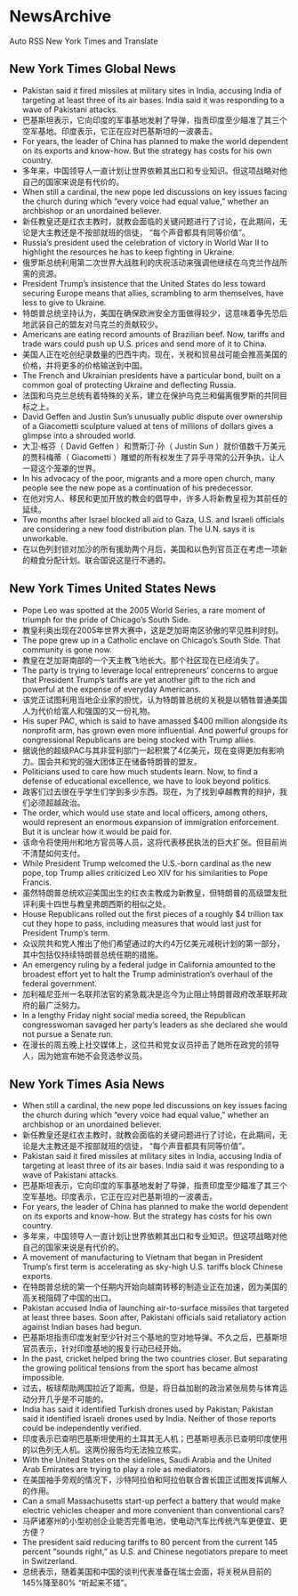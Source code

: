 # NewsArchive
Auto RSS New York Times and Translate

## New York Times Global News
* Pakistan said it fired missiles at military sites in India, accusing India of targeting at least three of its air bases. India said it was responding to a wave of Pakistani attacks.
* 巴基斯坦表示，它向印度的军事基地发射了导弹，指责印度至少瞄准了其三个空军基地。印度表示，它正在应对巴基斯坦的一波袭击。
* For years, the leader of China has planned to make the world dependent on its exports and know-how. But the strategy has costs for his own country.
* 多年来，中国领导人一直计划让世界依赖其出口和专业知识。但这项战略对他自己的国家来说是有代价的。
* When still a cardinal, the new pope led discussions on key issues facing the church during which “every voice had equal value,” whether an archbishop or an unordained believer.
* 新任教皇还是红衣主教时，就教会面临的关键问题进行了讨论，在此期间，无论是大主教还是不按部就班的信徒， “每个声音都具有同等价值”。
* Russia’s president used the celebration of victory in World War II to highlight the resources he has to keep fighting in Ukraine.
* 俄罗斯总统利用第二次世界大战胜利的庆祝活动来强调他继续在乌克兰作战所需的资源。
* President Trump’s insistence that the United States do less toward securing Europe means that allies, scrambling to arm themselves, have less to give to Ukraine.
* 特朗普总统坚持认为，美国在确保欧洲安全方面做得较少，这意味着争先恐后地武装自己的盟友对乌克兰的贡献较少。
* Americans are eating record amounts of Brazilian beef. Now, tariffs and trade wars could push up U.S. prices and send more of it to China.
* 美国人正在吃创纪录数量的巴西牛肉。现在，关税和贸易战可能会推高美国的价格，并将更多的价格输送到中国。
* The French and Ukrainian presidents have a particular bond, built on a common goal of protecting Ukraine and deflecting Russia.
* 法国和乌克兰总统有着特殊的关系，建立在保护乌克兰和偏离俄罗斯的共同目标之上。
* David Geffen and Justin Sun’s unusually public dispute over ownership of a Giacometti sculpture valued at tens of millions of dollars gives a glimpse into a shrouded world.
* 大卫·格芬（ David Geffen ）和贾斯汀·孙（ Justin Sun ）就价值数千万美元的贾科梅蒂（ Giacometti ）雕塑的所有权发生了异乎寻常的公开争执，让人一窥这个笼罩的世界。
* In his advocacy of the poor, migrants and a more open church, many people see the new pope as a continuation of his predecessor.
* 在他对穷人、移民和更加开放的教会的倡导中，许多人将新教皇视为其前任的延续。
* Two months after Israel blocked all aid to Gaza, U.S. and Israeli officials are considering a new food distribution plan. The U.N. says it is unworkable.
* 在以色列封锁对加沙的所有援助两个月后，美国和以色列官员正在考虑一项新的粮食分配计划。联合国说这是行不通的。

## New York Times United States News
* Pope Leo was spotted at the 2005 World Series, a rare moment of triumph for the pride of Chicago’s South Side.
* 教皇利奥出现在2005年世界大赛中，这是芝加哥南区骄傲的罕见胜利时刻。
* The pope grew up in a Catholic enclave on Chicago’s South Side. That community is gone now.
* 教皇在芝加哥南部的一个天主教飞地长大。那个社区现在已经消失了。
* The party is trying to leverage local entrepreneurs’ concerns to argue that President Trump’s tariffs are yet another gift to the rich and powerful at the expense of everyday Americans.
* 该党正试图利用当地企业家的担忧，认为特朗普总统的关税是以牺牲普通美国人为代价给富人和强国的又一份礼物。
* His super PAC, which is said to have amassed $400 million alongside its nonprofit arm, has grown even more influential. And powerful groups for congressional Republicans are being stocked with Trump allies.
* 据说他的超级PAC与其非营利部门一起积累了4亿美元，现在变得更加有影响力。国会共和党的强大团体正在储备特朗普的盟友。
* Politicians used to care how much students learn. Now, to find a defense of educational excellence, we have to look beyond politics.
* 政客们过去很在乎学生们学到多少东西。现在，为了找到卓越教育的辩护，我们必须超越政治。
* The order, which would use state and local officers, among others, would represent an enormous expansion of immigration enforcement. But it is unclear how it would be paid for.
* 该命令将使用州和地方官员等人员，这将代表移民执法的巨大扩张。但目前尚不清楚如何支付。
* While President Trump welcomed the U.S.-born cardinal as the new pope, top Trump allies criticized Leo XIV for his similarities to Pope Francis.
* 虽然特朗普总统欢迎美国出生的红衣主教成为新教皇，但特朗普的高级盟友批评利奥十四世与教皇弗朗西斯的相似之处。
* House Republicans rolled out the first pieces of a roughly $4 trillion tax cut they hope to pass, including measures that would last just for President Trump’s term.
* 众议院共和党人推出了他们希望通过的大约4万亿美元减税计划的第一部分，其中包括仅持续特朗普总统任期的措施。
* An emergency ruling by a federal judge in California amounted to the broadest effort yet to halt the Trump administration’s overhaul of the federal government.
* 加利福尼亚州一名联邦法官的紧急裁决是迄今为止阻止特朗普政府改革联邦政府的最广泛努力。
* In a lengthy Friday night social media screed, the Republican congresswoman savaged her party’s leaders as she declared she would not pursue a Senate run.
* 在漫长的周五晚上社交媒体上，这位共和党女议员抨击了她所在政党的领导人，因为她宣布她不会竞选参议员。

## New York Times Asia News
* When still a cardinal, the new pope led discussions on key issues facing the church during which “every voice had equal value,” whether an archbishop or an unordained believer.
* 新任教皇还是红衣主教时，就教会面临的关键问题进行了讨论，在此期间，无论是大主教还是不按部就班的信徒， “每个声音都具有同等价值”。
* Pakistan said it fired missiles at military sites in India, accusing India of targeting at least three of its air bases. India said it was responding to a wave of Pakistani attacks.
* 巴基斯坦表示，它向印度的军事基地发射了导弹，指责印度至少瞄准了其三个空军基地。印度表示，它正在应对巴基斯坦的一波袭击。
* For years, the leader of China has planned to make the world dependent on its exports and know-how. But the strategy has costs for his own country.
* 多年来，中国领导人一直计划让世界依赖其出口和专业知识。但这项战略对他自己的国家来说是有代价的。
* A movement of manufacturing to Vietnam that began in President Trump’s first term is accelerating as sky-high U.S. tariffs block Chinese exports.
* 在特朗普总统的第一个任期内开始向越南转移的制造业正在加速，因为美国的高关税阻碍了中国的出口。
* Pakistan accused India of launching air-to-surface missiles that targeted at least three bases. Soon after, Pakistani officials said retaliatory action against Indian bases had begun.
* 巴基斯坦指责印度发射至少针对三个基地的空对地导弹。不久之后，巴基斯坦官员表示，针对印度基地的报复行动已经开始。
* In the past, cricket helped bring the two countries closer. But separating the growing political tensions from the sport has became almost impossible.
* 过去，板球帮助两国拉近了距离。但是，将日益加剧的政治紧张局势与体育运动分开几乎是不可能的。
* India has said it identified Turkish drones used by Pakistan; Pakistan said it identified Israeli drones used by India. Neither of those reports could be independently verified.
* 印度表示已查明巴基斯坦使用的土耳其无人机；巴基斯坦表示已查明印度使用的以色列无人机。这两份报告均无法独立核实。
* With the United States on the sidelines, Saudi Arabia and the United Arab Emirates are trying to play a role as mediators.
* 在美国袖手旁观的情况下，沙特阿拉伯和阿拉伯联合酋长国正试图发挥调解人的作用。
* Can a small Massachusetts start-up perfect a battery that would make electric vehicles cheaper and more convenient than conventional cars?
* 马萨诸塞州的小型初创企业能否完善电池，使电动汽车比传统汽车更便宜、更方便？
* The president said reducing tariffs to 80 percent from the current 145 percent “sounds right,” as U.S. and Chinese negotiators prepare to meet in Switzerland.
* 总统表示，随着美国和中国的谈判代表准备在瑞士会面，将关税从目前的145%降至80% “听起来不错”。

